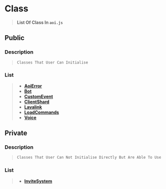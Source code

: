 # Class
> **List Of Class In `aoi.js`**
## Public
### Description
> ```js
> Classes That User Can Initialise 
>```
### List 
> * **[AoiError](aoiError.md)**
> * **[Bot](bot.md)**
> * **[CustomEvent](customEvent.md)**
> * **[ClientShard](clientShard.md)**
> * **[Lavalink](lavalink.md)**
> * **[LoadCommands](loadCommands.md)**
> * **[Voice](voice.md)**

## Private
### Description
> ```js
> Classes That User Can Not Initialise Directly But Are Able To Use
>```
### List 
> * **[InviteSystem](inviteSystem.md)**
